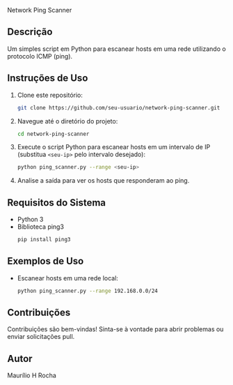 


Network Ping Scanner

## Descrição
Um simples script em Python para escanear hosts em uma rede utilizando o protocolo ICMP (ping).

## Instruções de Uso
1. Clone este repositório:
   ```bash
   git clone https://github.com/seu-usuario/network-ping-scanner.git
   ```
2. Navegue até o diretório do projeto:
   ```bash
   cd network-ping-scanner
   ```
3. Execute o script Python para escanear hosts em um intervalo de IP (substitua `<seu-ip>` pelo intervalo desejado):
   ```bash
   python ping_scanner.py --range <seu-ip>
   ```
4. Analise a saída para ver os hosts que responderam ao ping.

## Requisitos do Sistema
- Python 3
- Biblioteca ping3
   ```bash
   pip install ping3
   ```

## Exemplos de Uso
- Escanear hosts em uma rede local:
   ```bash
   python ping_scanner.py --range 192.168.0.0/24
   ```

## Contribuições
Contribuições são bem-vindas! Sinta-se à vontade para abrir problemas ou enviar solicitações pull.

## Autor
Maurílio H Rocha
```
